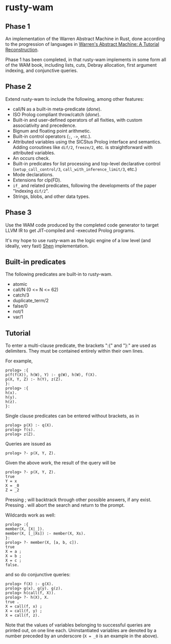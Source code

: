 # rusty-wam

## Phase 1

An implementation of the Warren Abstract Machine in Rust, done
according to the progression of languages in [Warren's Abstract
Machine: A Tutorial
Reconstruction](http://wambook.sourceforge.net/wambook.pdf).

Phase 1 has been completed, in that rusty-wam implements in some form
all of the WAM book, including lists, cuts, Debray allocation, first
argument indexing, and conjunctive queries.

## Phase 2

Extend rusty-wam to include the following, among other features:

* call/N as a built-in meta-predicate (_done_).
* ISO Prolog compliant throw/catch (_done_).
* Built-in and user-defined operators of all fixities,
  with custom associativity and precedence.
* Bignum and floating point arithmetic.
* Built-in control operators (`;`, `->`, etc.).
* Attributed variables using the SICStus Prolog interface and
  semantics. Adding coroutines like `dif/2`, `freeze/2`, etc.
  is straightforward with attributed variables. 
* An occurs check.
* Built-in predicates for list processing and top-level declarative
  control (`setup_call_control/3`, `call_with_inference_limit/3`,
  etc.)
* Mode declarations.
* Extensions for clp(FD).
* `if_` and related predicates, following the developments of the
  paper "Indexing `dif/2`".
* Strings, blobs, and other data types.
  
## Phase 3

Use the WAM code produced by the completed code generator to target LLVM
IR to get JIT-compiled and -executed Prolog programs.

It's my hope to use rusty-wam as the logic engine of a low level (and
ideally, very fast) [Shen](http://shenlanguage.org) implementation.

## Built-in predicates

The following predicates are built-in to rusty-wam.

* atomic
* call/N (0 <= N <= 62)
* catch/3
* duplicate_term/2
* false/0
* not/1
* var/1

## Tutorial
To enter a multi-clause predicate, the brackets ":{" and "}:" are used
as delimiters. They must be contained entirely within their own lines.

For example,
```
prolog> :{
p(f(f(X)), h(W), Y) :- g(W), h(W), f(X).
p(X, Y, Z) :- h(Y), z(Z).
}:
prolog> :{
h(x).
h(y).
h(z).
}:
```

Single clause predicates can be entered without brackets, as in
```
prolog> p(X) :- q(X).
prolog> f(s).
prolog> z(Z).
```

Queries are issued as
```
prolog> ?- p(X, Y, Z).
```

Given the above work, the result of the query will be
```
prolog> ?- p(X, Y, Z).
true
Y = x
X = _0
Z = _2
```

Pressing ; will backtrack through other possible answers, if any exist.
Pressing . will abort the search and return to the prompt.

Wildcards work as well:

```
prolog> :{
member(X, [X|_]).
member(X, [_|Xs]) :- member(X, Xs).
}:
prolog> ?- member(X, [a, b, c]).      
true
X = a ;
X = b ;
X = c ;
false.
```
and so do conjunctive queries:
```
prolog> f(X) :- g(X).
prolog> g(x). g(y). g(z).
prolog> h(call(f, X)).
prolog> ?- h(X), X.
true .
X = call(f, x) ;
X = call(f, y) ;
X = call(f, z).
```

Note that the values of variables belonging to successful queries are
printed out, on one line each. Uninstantiated variables are denoted by
a number preceded by an underscore (`X = _0` is an example in the
above).